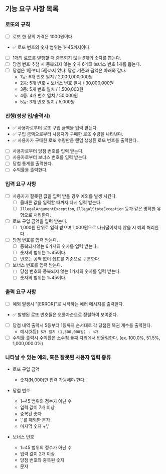 ## 기능 요구 사항 목록

### 로또의 규칙
- [ ] 로또 한 장의 가격은 1000원이다.
- ✅ 로또 번호의 숫자 범위는 1~45까지이다.
- [ ] 1개의 로또를 발행할 때 중복되지 않는 6개의 숫자를 뽑는다.
- [ ] 당첨 번호 추첨 시 중복되지 않는 숫자 6개와 보너스 번호 1개를 뽑는다.
- [ ] 당첨은 1등부터 5등까지 있다. 당첨 기준과 금액은 아래와 같다.
    - 1등: 6개 번호 일치 / 2,000,000,000원
    - 2등: 5개 번호 + 보너스 번호 일치 / 30,000,000원
    - 3등: 5개 번호 일치 / 1,500,000원
    - 4등: 4개 번호 일치 / 50,000원
    - 5등: 3개 번호 일치 / 5,000원

### 진행(정상 입/출력시)
- ✅ 사용자로부터 로또 구입 금액을 입력 받는다.
- ✅ 구입 금액으로부터 사용자가 구매한 로또 수량을 나타낸다.
- ✅ 사용자가 구매한 로또 수량만큼 랜덤 생성된 로또 번호를 출력한다.
- [ ] 사용자로부터 당첨 번호를 입력 받는다.
- [ ] 사용자로부터 보너스 번호를 입력 받는다.
- [ ] 당첨 통계를 출력한다.
- [ ] 수익률을 출력한다.

### 입력 요구 사항
- [ ] 사용자가 잘못된 값을 입력 받을 경우 예외를 발생 시킨다.
  - [ ] 올바른 값을 입력할 때까지 다시 입력 받는다.
  - [ ] ```IllegalArgumentException```, ```IllegalStateException``` 등과 같은 명확한 유형으로 처리한다.
- [ ] 로또 구입 금액을 입력 받는다.
  - [ ] 1,000원 단위로 입력 받으며 1,000원으로 나눠떨어지지 않을 시 예외 처리한다.
- [ ] 당첨 번호를 입력 받는다.
  - [ ] 중복되지않는 6가지의 숫자를 입력 받는다.
  - [ ] 숫자의 범위는 1~45이다.
  - [ ] 번호는 공백 없이 쉽표를 기준으로 구분한다.
- [ ] 보너스 번호를 입력 받는다.
  - [ ] 당첨 번호와 중복되지 않는 1가지의 숫자를 입력 받는다.
  - [ ] 숫자의 범위는 1~45이다.

### 출력 요구 사항
- [ ] 예외 발생시 "[ERROR]"로 시작하는 에러 메시지를 출력한다.
- ✅ 발행된 로또 번호들은 오름차순으로 정렬하여 보여준다.
- [ ] 당첨 내역 출력시 5등부터 1등까지 순서대로 각 당첨된 복권 개수를 출력한다.
  - 예시(3등): ```5개 일치 (1,500,000원) - n개```
- [ ] 수익률 출력시 수익률은 소수점 둘째 자리에서 반올림한다. (ex. 100.0%, 51.5%, 1,000,000.0%)

### 나타날 수 있는 예외, 혹은 잘못된 사용자 입력 종류

- 로또 구입 금액
  - 숫자(N,000)만 입력 가능해야 한다.

- 당첨 번호
  - 1~45 범위의 정수가 아닌 수
  - 입력 값이 7개 이상
  - 중복된 숫자
  - ','를 제외한 문자
  - 마지막 숫자 +','

- 보너스 번호
  - 1~45 범위의 정수가 아닌 수
  - 입력 값이 2개 이상
  - 당첨 번호와 중복된 숫자
  - 문자